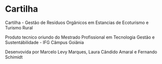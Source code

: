 # Cartilha
Cartilha - Gestão de Resíduos Orgânicos em Estancias de Ecoturismo e Turismo Rural

Produto tecnico oriundo do Mestrado Profissional em
Tecnologia Gestão e Sustentábilidade - IFG Câmpus Goiânia

Desenvovida por Marcelo Levy Marques, Laura Cândido Amaral e Fernando Schimidt
